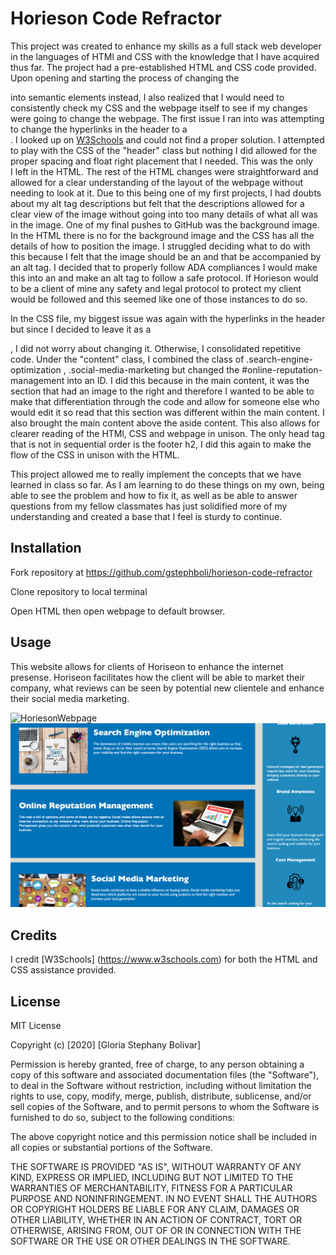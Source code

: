 # Horieson Code Refractor

This project was created to enhance my skills as a full stack web developer in the languages of HTMl and CSS with the knowledge that I have 
acquired thus far. The project had a pre-established HTML and CSS code provided. Upon opening and starting the process of changing the <div> 
into semantic elements instead, I also realized that I would need to consistently check my CSS and the webpage itself to see if my changes were
going to change the webpage. The first issue I ran into was attempting to change the hyperlinks in the header to a <nav>. I looked up on [W3Schools](https://www.w3schools.com) and could not find a proper solution. I attempted to play with the CSS of the "header" class but nothing I did allowed for the proper spacing 
and float right placement that I needed. This was the only <div> I left in the HTML. The rest of the HTML changes were straightforward and allowed for a clear understanding
of the layout of the webpage without needing to look at it. Due to this being one of my first projects, I had doubts about my alt tag descriptions but felt that the 
descriptions allowed for a clear view of the image without going into too many details of what all was in the image. One of my final pushes to GitHub was the background image. In the HTML there is no <a> for the background image and the CSS has all the details of how to position the image. I struggled deciding what to do with this because I felt that the image should be an <a> and that be accompanied by an alt tag. I decided that to properly follow ADA compliances I would make this into an <a> and make an alt tag to follow a safe protocol. If Horieson would to be a client of mine any safety and legal protocol to protect my client would be followed and this seemed like one of those instances to do so. 

In the CSS file, my biggest issue was again with the hyperlinks in the header but since I decided to leave it as a <div> , I did not worry about changing it. Otherwise, I consolidated repetitive code. Under the "content" class, I combined the class of .search-engine-optimization , .social-media-marketing but changed the #online-reputation-management into an ID. I did this because in the main content, it was the section that had an image to the right and therefore I wanted to be able to make that differentiation through the code and allow for someone else who would edit it so read that this section was different within the main content. I also brought the main content above the aside content. This also allows for clearer reading of the HTMl, CSS and webpage in unison. The only head tag that is not in sequential order is the footer h2, I did this again to make the flow of the CSS in unison with the HTML. 

This project allowed me to really implement the concepts that we have learned in class so far. As I am learning to do these things on my own, being able to see the problem and how to fix it, as well as be able to answer questions from my fellow classmates has just solidified more of my understanding and created a base that I feel is sturdy to continue. 

## Installation

Fork repository at https://github.com/gstephboli/horieson-code-refractor

Clone repository to local terminal

Open HTML then open webpage to default browser. 

## Usage

This website allows for clients of Horiseon to enhance the internet presense. Horiseon facilitates how the client will be able to market their company, what reviews can be seen by potential new clientele and enhance their social media marketing. 

![HoriesonWebpage](./assets/images/homepage2.jpg)
![HoriesonWebpage](./assets/images/homepage1.jpg)

## Credits

I credit [W3Schools] (https://www.w3schools.com) for both the HTML and CSS assistance provided. 
## License

MIT License

Copyright (c) [2020] [Gloria Stephany Bolivar]

Permission is hereby granted, free of charge, to any person obtaining a copy
of this software and associated documentation files (the "Software"), to deal
in the Software without restriction, including without limitation the rights
to use, copy, modify, merge, publish, distribute, sublicense, and/or sell
copies of the Software, and to permit persons to whom the Software is
furnished to do so, subject to the following conditions:

The above copyright notice and this permission notice shall be included in all
copies or substantial portions of the Software.

THE SOFTWARE IS PROVIDED "AS IS", WITHOUT WARRANTY OF ANY KIND, EXPRESS OR
IMPLIED, INCLUDING BUT NOT LIMITED TO THE WARRANTIES OF MERCHANTABILITY,
FITNESS FOR A PARTICULAR PURPOSE AND NONINFRINGEMENT. IN NO EVENT SHALL THE
AUTHORS OR COPYRIGHT HOLDERS BE LIABLE FOR ANY CLAIM, DAMAGES OR OTHER
LIABILITY, WHETHER IN AN ACTION OF CONTRACT, TORT OR OTHERWISE, ARISING FROM,
OUT OF OR IN CONNECTION WITH THE SOFTWARE OR THE USE OR OTHER DEALINGS IN THE
SOFTWARE.